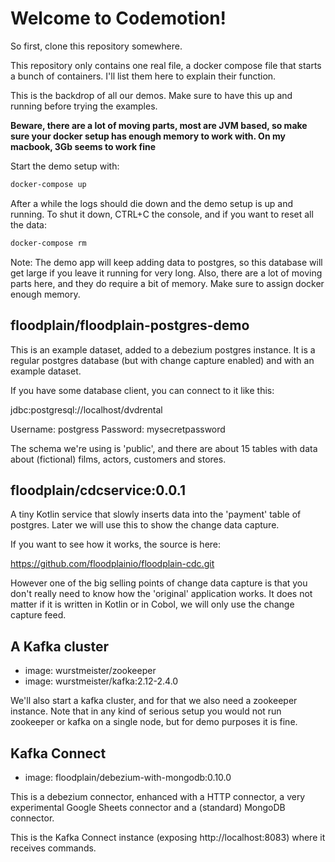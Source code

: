 # Welcome to Codemotion!

So first, clone this repository somewhere.

This repository only contains one real file, a docker compose file that starts a bunch of containers. I'll list them here to explain their function.

This is the backdrop of all our demos. Make sure to have this up and running before trying the examples.

**Beware, there are a lot of moving parts, most are JVM based, so make sure your docker setup has enough memory to work with. On my macbook, 3Gb seems to work fine**

Start the demo setup with:

```bash
docker-compose up
```

After a while the logs should die down and the demo setup is up and running.
To shut it down, CTRL+C the console, and if you want to reset all the data:

```bash
docker-compose rm
```

Note: The demo app will keep adding data to postgres, so this database will get large if you leave it running for very long. Also, there are a lot of moving parts here, and they do require a bit of memory. Make sure to assign docker enough memory.

## floodplain/floodplain-postgres-demo

This is an example dataset, added to a debezium postgres instance. It is a regular postgres database (but with change capture enabled) and with an example dataset.

If you have some database client, you can connect to it like this:

jdbc:postgresql://localhost/dvdrental

Username: postgress Password: mysecretpassword

The schema we're using is 'public', and there are about 15 tables with data about (fictional) films, actors, customers and stores.

## floodplain/cdcservice:0.0.1

A tiny Kotlin service that slowly inserts data into the 'payment' table of postgres. Later we will use this to show the change data capture.

If you want to see how it works, the source is here:

https://github.com/floodplainio/floodplain-cdc.git

However one of the big selling points of change data capture is that you don't really need to know how the 'original' application works. It does not matter if it is written in Kotlin or in Cobol, we will only use the change capture feed.

## A Kafka cluster

- image: wurstmeister/zookeeper
- image: wurstmeister/kafka:2.12-2.4.0

We'll also start a kafka cluster, and for that we also need a zookeeper instance. Note that in any kind of serious setup you would not run zookeeper or kafka on a single node, but for demo purposes it is fine.

## Kafka Connect

- image: floodplain/debezium-with-mongodb:0.10.0

This is a debezium connector, enhanced with a HTTP connector, a very experimental Google Sheets connector and a (standard) MongoDB connector.

This is the Kafka Connect instance (exposing http://localhost:8083) where it receives commands.

